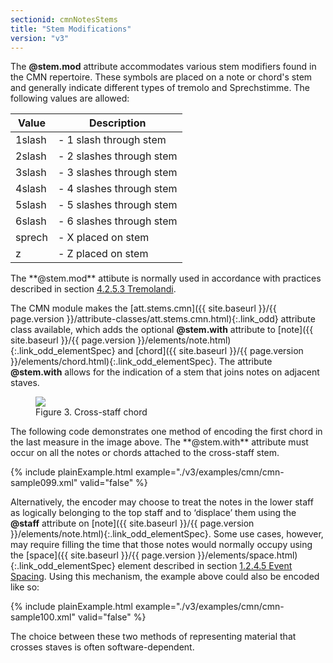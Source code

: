 ```yaml
---
sectionid: cmnNotesStems
title: "Stem Modifications"
version: "v3"
---
```




The **@stem.mod** attribute accommodates various stem modifiers found in the CMN
repertoire. These symbols are placed on a note or chord's stem and generally indicate
different types of tremolo and Sprechstimme. The following values are
allowed:

<table class="table table-striped table-hover">
   <thead>
      <tr>
         <th>Value</th>
         <th>Description</th>
      </tr>
   </thead>
   <tbody>
      <tr>
         <td>1slash</td>
         <td> - 1 slash through stem</td>
      </tr>
      <tr>
         <td>2slash</td>
         <td> - 2 slashes through stem</td>
      </tr>
      <tr>
         <td>3slash</td>
         <td> - 3 slashes through stem</td>
      </tr>
      <tr>
         <td>4slash</td>
         <td> - 4 slashes through stem</td>
      </tr>
      <tr>
         <td>5slash</td>
         <td> - 5 slashes through stem</td>
      </tr>
      <tr>
         <td>6slash</td>
         <td> - 6 slashes through stem</td>
      </tr>
      <tr>
         <td>sprech</td>
         <td> - X placed on stem</td>
      </tr>
      <tr>
         <td>z</td>
         <td> - Z placed on stem</td>
      </tr>
   </tbody>
</table>
The **@stem.mod** attibute is normally used in accordance with practices
described in section 
<a class="link_ptr" title="Tremolandi" href="{{ site.baseurl }}/{{ page.version }}/guidelines/cmn.html#cmnTrem">4.2.5.3 Tremolandi</a>.



The CMN module makes the [att.stems.cmn]({{ site.baseurl }}/{{ page.version }}/attribute-classes/att.stems.cmn.html){:.link_odd} attribute class
available, which adds the optional **@stem.with** attribute to [note]({{ site.baseurl }}/{{ page.version }}/elements/note.html){:.link_odd_elementSpec} and [chord]({{ site.baseurl }}/{{ page.version }}/elements/chord.html){:.link_odd_elementSpec}. The attribute **@stem.with** allows
for the indication of a stem that joins notes on adjacent staves.


<figure class="figure">
   <img src="../../../../guidelines/v3/Images/modules/cmn/xchord-300.png" class="img-responsive"></img>
   <figcaption class="figure-caption">Figure 3. Cross-staff chord</figcaption>
</figure>
The following code demonstrates one method of encoding the first chord in the last
measure in the image above. The **@stem.with** attribute must occur on all the
notes or chords attached to the cross-staff stem.

{% include plainExample.html example="./v3/examples/cmn/cmn-sample099.xml" valid="false" %}

Alternatively, the encoder may choose to treat the notes in the lower staff as
logically belonging to the top staff and to ‘displace’ them using the
**@staff** attribute on [note]({{ site.baseurl }}/{{ page.version }}/elements/note.html){:.link_odd_elementSpec}. Some use cases, however, may
require filling the time that those notes would normally occupy using the [space]({{ site.baseurl }}/{{ page.version }}/elements/space.html){:.link_odd_elementSpec} element described in section 
<a class="link_ptr" title="Event Spacing" href="{{ site.baseurl }}/{{ page.version }}/guidelines/shared.html#sharedNoteSpacing">1.2.4.5 Event Spacing</a>. Using this mechanism, the example above could also be encoded like so:

{% include plainExample.html example="./v3/examples/cmn/cmn-sample100.xml" valid="false" %}


The choice between these two methods of representing material that crosses staves
is
often software-dependent.

